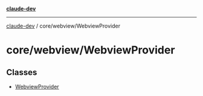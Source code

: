 [**claude-dev**](../../../README.md)

***

[claude-dev](../../../README.md) / core/webview/WebviewProvider

# core/webview/WebviewProvider

## Classes

- [WebviewProvider](classes/WebviewProvider.md)
